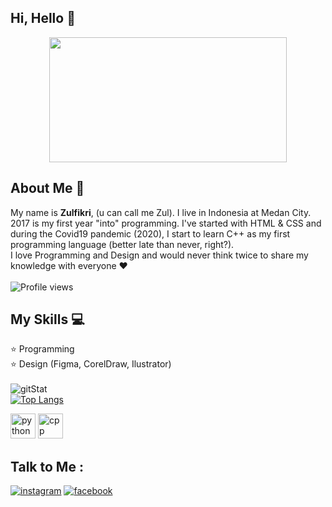 ## Hi, Hello 👋
<p align="center">
  <img src="https://media.giphy.com/media/XYrHWGJPtaQMM/giphy.gif" height="200" width="380"/>
</p>

## About Me :boy:
My name is **Zulfikri**, (u can call me Zul). I live in Indonesia at Medan City. 2017 is my first year "into" programming. I've started with HTML & CSS and during the Covid19 pandemic (2020), I start to learn C++ as my first programming language (better late than never, right?). \
I love Programming and Design and would never think twice to share my knowledge with everyone ❤️ \
\
![Profile views](https://gpvc.arturio.dev/ctrlbzul5)

## My Skills :computer:
:star: Programming \
:star: Design (Figma, CorelDraw, Ilustrator) \
\
![gitStat](https://github-readme-stats.vercel.app/api?username=ctrlbzul5&show_icons=true&theme=tokyonight) \
[![Top Langs](https://github-readme-stats.vercel.app/api/top-langs/?username=ctrlbzul5&layout=compact&show_icons=true&theme=tokyonight)](https://github.com/anuraghazra/github-readme-stats)
<p align="left">
  <img src="https://cdn.icon-icons.com/icons2/112/PNG/512/python_18894.png" width="40" height="40"alt="python">
  <img src="https://cdn.icon-icons.com/icons2/2107/PNG/512/file_type_cpp_icon_130670.png" width="40" height="40" alt="cpp">
</p>

## Talk to Me :
[![instagram](https://img.shields.io/badge/Instagram-E4405F?style=for-the-badge&logo=instagram&logoColor=white)](https://www.instagram.com/zulfikriry5)
[![facebook](https://img.shields.io/badge/Facebook-2980B9?style=for-the-badge&logo=facebook&logoColor=white)](https://www.facebook.com/ZulfricRmd5)

